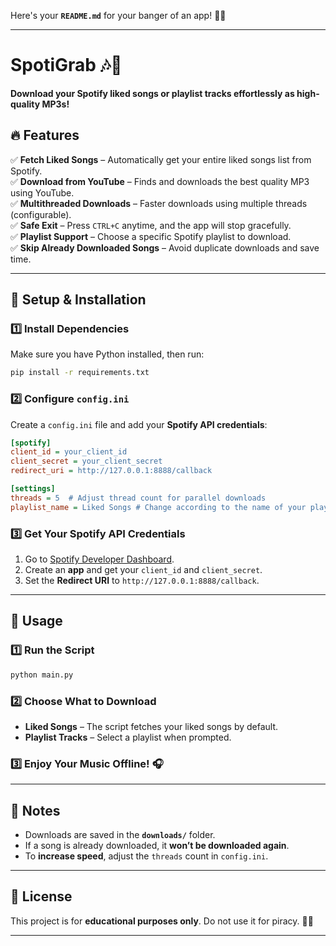 Here's your **`README.md`** for your banger of an app! 🚀🎵  

---

# **SpotiGrab** 🎶🚀  
**Download your Spotify liked songs or playlist tracks effortlessly as high-quality MP3s!**  

## **🔥 Features**  
✅ **Fetch Liked Songs** – Automatically get your entire liked songs list from Spotify.  
✅ **Download from YouTube** – Finds and downloads the best quality MP3 using YouTube.  
✅ **Multithreaded Downloads** – Faster downloads using multiple threads (configurable).  
✅ **Safe Exit** – Press `CTRL+C` anytime, and the app will stop gracefully.  
✅ **Playlist Support** – Choose a specific Spotify playlist to download.  
✅ **Skip Already Downloaded Songs** – Avoid duplicate downloads and save time.  

---

## **🔧 Setup & Installation**  

### **1️⃣ Install Dependencies**  
Make sure you have Python installed, then run:  
```bash
pip install -r requirements.txt
```

### **2️⃣ Configure `config.ini`**  
Create a `config.ini` file and add your **Spotify API credentials**:  
```ini
[spotify]
client_id = your_client_id
client_secret = your_client_secret
redirect_uri = http://127.0.0.1:8888/callback

[settings]
threads = 5  # Adjust thread count for parallel downloads
playlist_name = Liked Songs # Change according to the name of your playlist
```

### **3️⃣ Get Your Spotify API Credentials**  
1. Go to [Spotify Developer Dashboard](https://developer.spotify.com/dashboard/).  
2. Create an **app** and get your `client_id` and `client_secret`.  
3. Set the **Redirect URI** to `http://127.0.0.1:8888/callback`.  

---

## **🚀 Usage**  

### **1️⃣ Run the Script**  
```bash
python main.py
```

### **2️⃣ Choose What to Download**  
- **Liked Songs** – The script fetches your liked songs by default.  
- **Playlist Tracks** – Select a playlist when prompted.  

### **3️⃣ Enjoy Your Music Offline!** 🎧  

---

## **📌 Notes**  
- Downloads are saved in the **`downloads/`** folder.  
- If a song is already downloaded, it **won’t be downloaded again**.  
- To **increase speed**, adjust the `threads` count in `config.ini`.  

---

## **📜 License**  
This project is for **educational purposes only**. Do not use it for piracy. 🎵🚀  

---